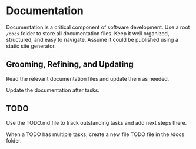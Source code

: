# Documentation

Documentation is a critical component of software development. Use a root `/docs` folder to store all documentation files. Keep it well organized, structured, and easy to navigate. Assume it could be published using a static site generator.

## Grooming, Refining, and Updating

Read the relevant documentation files and update them as needed.

Update the documentation after tasks.

## TODO

Use the TODO.md file to track outstanding tasks and add next steps there.

When a TODO has multiple tasks, create a new file TODO file in the /docs folder.
